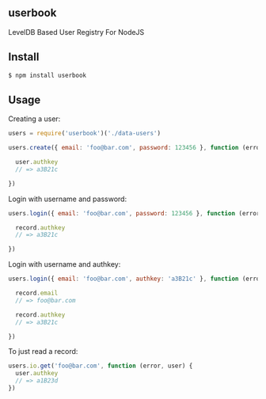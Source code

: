 ## userbook

LevelDB Based User Registry For NodeJS

## Install

```bash
$ npm install userbook
```

## Usage

Creating a user:

```js
users = require('userbook')('./data-users')

users.create({ email: 'foo@bar.com', password: 123456 }, function (error, user) {

  user.authkey
  // => a3B21c

})
```

Login with username and password:

```js
users.login({ email: 'foo@bar.com', password: 123456 }, function (error, record) {

  record.authkey
  // => a3B21c

})
```

Login with username and authkey:

```js
users.login({ email: 'foo@bar.com', authkey: 'a3B21c' }, function (error, record) {

  record.email
  // => foo@bar.com

  record.authkey
  // => a3B21c

})
```

To just read a record:

```js
users.io.get('foo@bar.com', function (error, user) {
  user.authkey
  // => a1B23d
})
```
